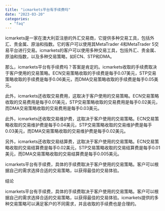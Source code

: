 ```yaml
---
title: "icmarkets平台有手续费吗"
date: "2023-03-20"
categories: 
  - "faq"
---
```


icmarkets是一家在澳大利亚注册的外汇交易商，它提供多种交易工具，包括外汇、贵金属、原油和指数。它的客户可以使用其MetaTrader 4和MetaTrader 5交易平台进行交易。icmarkets的客户可以使用多种交易工具，包括外汇、贵金属、原油和指数，以及多种交易策略，如ECN、STP和DMA。

那么，icmarkets平台有手续费吗？答案是肯定的。icmarkets收取的手续费取决于客户使用的交易策略。ECN交易策略收取的手续费是每手0.07美元，STP交易策略收取的手续费是每手0.06美元，而DMA交易策略收取的手续费是每手0.05美元。

此外，icmarkets还收取交易费用，这取决于客户使用的交易策略。ECN交易策略收取的交易费用是每手0.01美元，STP交易策略收取的交易费用是每手0.02美元，而DMA交易策略收取的交易费用是每手0.03美元。

此外，icmarkets还收取交易维护费，这取决于客户使用的交易策略。ECN交易策略收取的交易维护费是每手0.04美元，STP交易策略收取的交易维护费是每手0.03美元，而DMA交易策略收取的交易维护费是每手0.02美元。

另外，icmarkets还收取交易结算费，这取决于客户使用的交易策略。ECN交易策略收取的交易结算费是每手0.02美元，STP交易策略收取的交易结算费是每手0.01美元，而DMA交易策略收取的交易结算费是每手0.005美元。

icmarkets平台有手续费，具体的手续费取决于客户使用的交易策略。客户可以根据自己的需求选择合适的交易策略，以获得最佳的交易体验。

结论

icmarkets平台有手续费，具体的手续费取决于客户使用的交易策略。客户可以根据自己的需求选择合适的交易策略，以获得最佳的交易体验。icmarkets提供的多种交易策略可以满足客户的不同需求，并且收取的手续费也是合理的。
